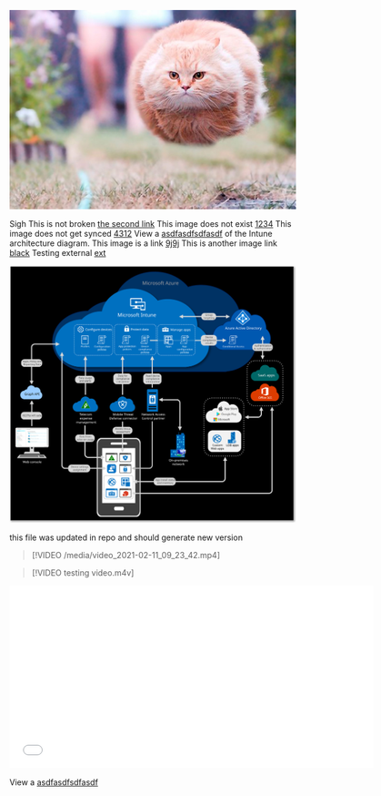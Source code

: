 ![the first image](funny-perfectly-timed-cat-photo-50__605.jpg "title for image")

Sigh
This is not broken [the second link](funny-perfectly-timed-cat-photo-50__605.jpg "toooll")
This image does not exist [1234](intunearchitecture.png)
This image does not get synced [4312](intunearchitecture.svg)
View a [asdfasdfsdfasdf](./media/intunearchitecture.svg) of the Intune architecture diagram.
This image is a link [9j9j](image.png)
This is another image link [black](2560x1440-black.jpg)
Testing external [ext](https://www.google.com/logos/doodles/2021/teachers-day-2021-january-16-6753651837108839.5-2x.png)

![example !!! image](./media/intunearchitecture.svg "An exemplary image title")

this file was updated in repo and should generate new version

> [!VIDEO /media/video_2021-02-11_09_23_42.mp4]

> [!VIDEO testing video.m4v]

<iframe src="Untitled.mov" width="640" height="320" allowFullScreen="true" frameBorder="0"></iframe>

View a [asdfasdfsdfasdf](/media/intunearchitecture.svg)
